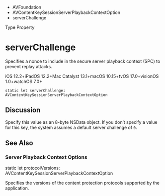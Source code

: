 

- AVFoundation
- AVContentKeySessionServerPlaybackContextOption
-  serverChallenge 

Type Property

# serverChallenge

Specifies a nonce to include in the secure server playback context (SPC) to prevent replay attacks.

iOS 12.2+iPadOS 12.2+Mac Catalyst 13.1+macOS 10.15+tvOS 17.0+visionOS 1.0+watchOS 7.0+

``` source
static let serverChallenge: AVContentKeySessionServerPlaybackContextOption
```

## Discussion

Specify this value as an 8-byte NSData object. If you don’t specify a value for this key, the system assumes a default server challenge of `0`.

## See Also

### Server Playback Context Options

static let protocolVersions: AVContentKeySessionServerPlaybackContextOption

Specifies the versions of the content protection protocols supported by the application.

